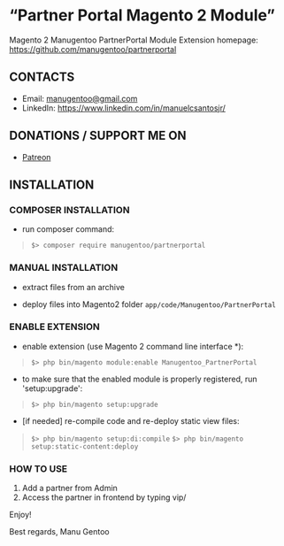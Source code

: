 “Partner Portal Magento 2 Module”
=====================
Magento 2 Manugentoo PartnerPortal Module
Extension homepage: https://github.com/manugentoo/partnerportal

## CONTACTS
* Email: manugentoo@gmail.com
* LinkedIn: https://www.linkedin.com/in/manuelcsantosjr/

## DONATIONS / SUPPORT ME ON
* [Patreon](https://www.patreon.com/manugentoo)

## INSTALLATION

### COMPOSER INSTALLATION
* run composer command:
>`$> composer require manugentoo/partnerportal`

### MANUAL INSTALLATION
* extract files from an archive

* deploy files into Magento2 folder `app/code/Manugentoo/PartnerPortal`

### ENABLE EXTENSION
* enable extension (use Magento 2 command line interface \*):
>`$> php bin/magento module:enable Manugentoo_PartnerPortal`

* to make sure that the enabled module is properly registered, run 'setup:upgrade':
>`$> php bin/magento setup:upgrade`

* [if needed] re-compile code and re-deploy static view files:
>`$> php bin/magento setup:di:compile`
>`$> php bin/magento setup:static-content:deploy`

### HOW TO USE
1. Add a partner from Admin
2. Access the partner in frontend by typing vip/

Enjoy!

Best regards,
Manu Gentoo
